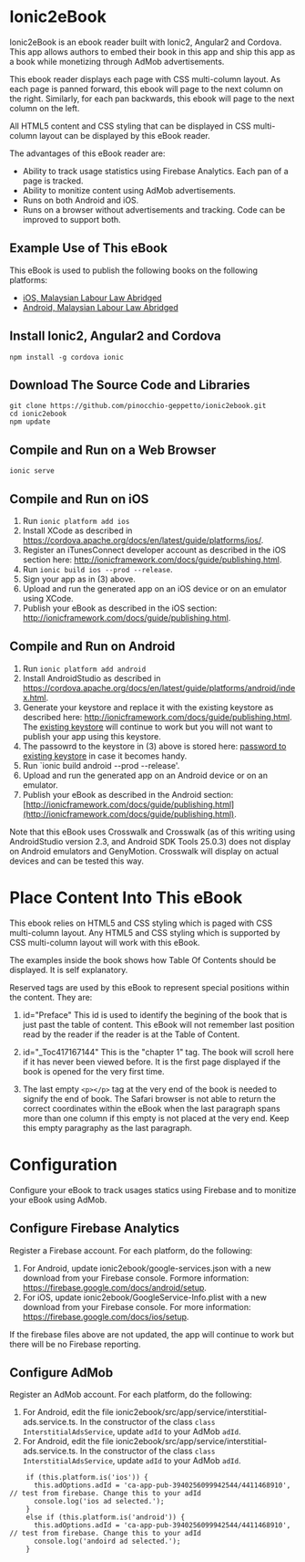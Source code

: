 # Ionic2eBook
Ionic2eBook is an ebook reader built with Ionic2, Angular2 and Cordova. This app allows authors to embed their book in this app and ship this app as a book while monetizing through AdMob advertisements.

This ebook reader displays each page with CSS multi-column layout. As each page is panned forward, this ebook will page to the next column on the right. Similarly, for each pan backwards, this ebook will page to the next column on the left.

All HTML5 content and CSS styling that can be displayed in CSS multi-column layout can be displayed by this eBook reader.

The advantages of this eBook reader are:
- Ability to track usage statistics using Firebase Analytics. Each pan of a page is tracked.
- Ability to monitize content using AdMob advertisements.
- Runs on both Android and iOS.
- Runs on a browser without advertisements and tracking. Code can be improved to support both.

## Example Use of This eBook
This eBook is used to publish the following books on the following platforms:
- [iOS, Malaysian Labour Law Abridged](https://itunes.apple.com/pk/app/malaysian-labour-law-abridged/id991514757?mt=8)
- [Android, Malaysian Labour Law Abridged](https://play.google.com/store/apps/details?id=com.singularmosaic.malaysianlabourlaw&hl=en)

## Install Ionic2, Angular2 and Cordova
```
npm install -g cordova ionic
```

## Download The Source Code and Libraries
```
git clone https://github.com/pinocchio-geppetto/ionic2ebook.git
cd ionic2ebook
npm update
```

## Compile and Run on a Web Browser
```
ionic serve
```

## Compile and Run on iOS
1. Run `ionic platform add ios`
2. Install XCode as described in https://cordova.apache.org/docs/en/latest/guide/platforms/ios/.
3. Register an iTunesConnect developer account as described in the iOS section here: http://ionicframework.com/docs/guide/publishing.html.
4. Run `ionic build ios --prod --release`.
5. Sign your app as in (3) above.
6. Upload and run the generated app on an iOS device or on an emulator using XCode.
7. Publish your eBook as described in the iOS section: http://ionicframework.com/docs/guide/publishing.html.

## Compile and Run on Android
1. Run `ionic platform add android`
2. Install AndroidStudio as described in https://cordova.apache.org/docs/en/latest/guide/platforms/android/index.html.
3. Generate your keystore and replace it with the existing keystore as described here: http://ionicframework.com/docs/guide/publishing.html. The [existing keystore](https://github.com/pinocchio-geppetto/ionic2ebook/blob/master/ionic2ebook.keystore) will continue to work but you will not want to publish your app using this keystore.
4. The passowrd to the keystore in (3) above is stored here: [password to existing keystore](https://github.com/pinocchio-geppetto/ionic2ebook/blob/master/ionic2ebook.keystore.password) in case it becomes handy.
5. Run `ionic build android --prod --release'.
6. Upload and run the generated app on an Android device or on an emulator.
7. Publish your eBook as described in the Android section: [http://ionicframework.com/docs/guide/publishing.html](http://ionicframework.com/docs/guide/publishing.html).

Note that this eBook uses Crosswalk and Crosswalk (as of this writing using AndroidStudio version 2.3, and Android SDK Tools 25.0.3) does not display on Android emulators and GenyMotion. Crosswalk will display on actual devices and can be tested this way.

# Place Content Into This eBook
This ebook relies on HTML5 and CSS styling which is paged with CSS multi-column layout. Any HTML5 and CSS styling which is supported by CSS multi-column layout will work with this eBook.

The examples inside the book shows how Table Of Contents should be displayed. It is self explanatory.

Reserved tags are used by this eBook to represent special positions within the content. They are:
1. id="Preface"
This id is used to identify the begining of the book that is just past the table of content. This eBook will not remember last position read by the reader if the reader is at the Table of Content.

2. id="_Toc417167144"
This is the "chapter 1" tag. The book will scroll here if it has never been viewed before.
It is the first page displayed if the book is opened for the very first time.

3. The last empty `<p></p>` tag at the very end of the book is needed to signify the end of book. The Safari browser is not able to return the correct coordinates within the eBook when the last paragraph spans more than one column if this empty is not placed at the very end. Keep this empty paragraphy as the last paragraph.

# Configuration
Configure your eBook to track usages statics using Firebase and to monitize your eBook using AdMob.

## Configure Firebase Analytics
Register a Firebase account. For each platform, do the following:
1. For Android, update ionic2ebook/google-services.json with a new download from your Firebase console. Formore information: https://firebase.google.com/docs/android/setup.
2. For iOS, update ionic2ebook/GoogleService-Info.plist with a new download from your Firebase console. For more information: https://firebase.google.com/docs/ios/setup.

If the firebase files above are not updated, the app will continue to work but there will be no Firebase reporting.

## Configure AdMob
Register an AdMob account. For each platform, do the following:
1. For Android, edit the file ionic2ebook/src/app/service/interstitial-ads.service.ts. In the constructor of the class `class InterstitialAdsService`, update `adId` to your AdMob `adId`.
2. For Android, edit the file ionic2ebook/src/app/service/interstitial-ads.service.ts. In the constructor of the class `class InterstitialAdsService`, update `adId` to your AdMob `adId`.

```
    if (this.platform.is('ios')) {
      this.adOptions.adId = 'ca-app-pub-3940256099942544/4411468910', // test from firebase. Change this to your adId
      console.log('ios ad selected.');
    }
    else if (this.platform.is('android')) {
      this.adOptions.adId = 'ca-app-pub-3940256099942544/4411468910', // test from firebase. Change this to your adId
      console.log('andoird ad selected.');
    }
```
